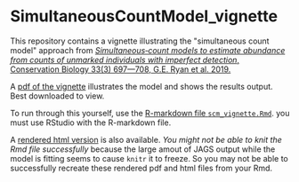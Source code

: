 # SimultaneousCountModel_vignette

This repository contains a vignette illustrating the "simultaneous count model" approach from [*Simultaneous‐count models to estimate abundance from counts of unmarked individuals with imperfect detection*, Conservation Biology 33(3) 697—708, G.E. Ryan et al. 2019.]( https://doi.org/10.1111/cobi.13261)

A [pdf of the vignette](https://github.com/geryan/SimultaneousCountModel_vignette/blob/master/simultaneous_count_model_vignette.pdf) illustrates the model and shows the results output. Best downloaded to view.

To run through this yourself, use the [R-markdown file `scm_vignette.Rmd`](https://github.com/geryan/SimultaneousCountModel_vignette/blob/master/scm_vignette.Rmd). you must use RStudio with the R-markdown file.

A [rendered html version](https://github.com/geryan/SimultaneousCountModel_vignette/blob/master/simultaneous_count_model_vignette.html) is also available. *You might not be able to knit the Rmd file successfully* because the large amout of JAGS output while the model is fitting seems to cause `knitr` it to freeze. So you may not be able to successfully recreate these rendered pdf and html files from your Rmd.
